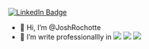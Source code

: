 
[![LinkedIn Badge](https://img.shields.io/badge/LinkedIn-Profile-informational?style=flat&logo=linkedin&logoColor=white&color=0D76A8)](https://www.linkedin.com/in/joshrochotte)

- 👋 Hi, I’m @JoshRochotte
- 🌱 I’m write professionallly in
<img src="https://img.shields.io/badge/Python-3776AB?style=for-the-badge&logo=python&logoColor=white" />  <img src="https://img.shields.io/badge/Java-ED8B00?style=for-the-badge&logo=java&logoColor=white" /> <img src="https://img.shields.io/badge/R-276DC3?style=for-the-badge&logo=r&logoColor=white" /> 

<!---
JoshRochotte/JoshRochotte is a ✨ special ✨ repository because its `README.md` (this file) appears on your GitHub profile.
You can click the Preview link to take a look at your changes.
--->

